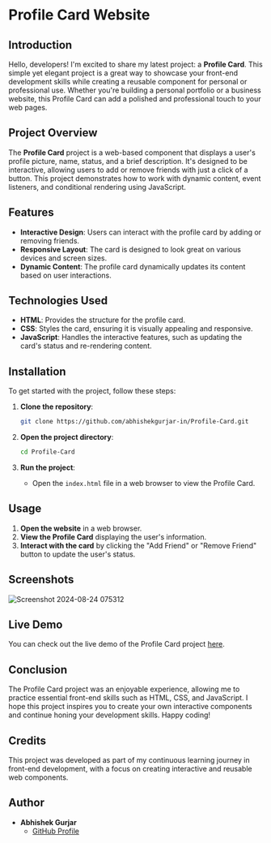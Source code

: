 # Profile Card Website

## Introduction

Hello, developers! I'm excited to share my latest project: a **Profile Card**. This simple yet elegant project is a great way to showcase your front-end development skills while creating a reusable component for personal or professional use. Whether you're building a personal portfolio or a business website, this Profile Card can add a polished and professional touch to your web pages.

## Project Overview

The **Profile Card** project is a web-based component that displays a user's profile picture, name, status, and a brief description. It's designed to be interactive, allowing users to add or remove friends with just a click of a button. This project demonstrates how to work with dynamic content, event listeners, and conditional rendering using JavaScript.

## Features

- **Interactive Design**: Users can interact with the profile card by adding or removing friends.
- **Responsive Layout**: The card is designed to look great on various devices and screen sizes.
- **Dynamic Content**: The profile card dynamically updates its content based on user interactions.

## Technologies Used

- **HTML**: Provides the structure for the profile card.
- **CSS**: Styles the card, ensuring it is visually appealing and responsive.
- **JavaScript**: Handles the interactive features, such as updating the card's status and re-rendering content.


## Installation

To get started with the project, follow these steps:

1. **Clone the repository**:
    ```bash
    git clone https://github.com/abhishekgurjar-in/Profile-Card.git
    ```

2. **Open the project directory**:
    ```bash
    cd Profile-Card
    ```

3. **Run the project**:
    - Open the `index.html` file in a web browser to view the Profile Card.

## Usage

1. **Open the website** in a web browser.
2. **View the Profile Card** displaying the user's information.
3. **Interact with the card** by clicking the "Add Friend" or "Remove Friend" button to update the user's status.

## Screenshots 

![Screenshot 2024-08-24 075312](https://github.com/user-attachments/assets/a464dac5-59c5-4f67-a0a9-def7da293787)

## Live Demo

You can check out the live demo of the Profile Card project [here](https://abhishekgurjar-in.github.io/Profile-Card/).



## Conclusion

The Profile Card project was an enjoyable experience, allowing me to practice essential front-end skills such as HTML, CSS, and JavaScript. I hope this project inspires you to create your own interactive components and continue honing your development skills. Happy coding!

## Credits

This project was developed as part of my continuous learning journey in front-end development, with a focus on creating interactive and reusable web components.

## Author

- **Abhishek Gurjar**
  - [GitHub Profile](https://github.com/abhishekgurjar-in)

